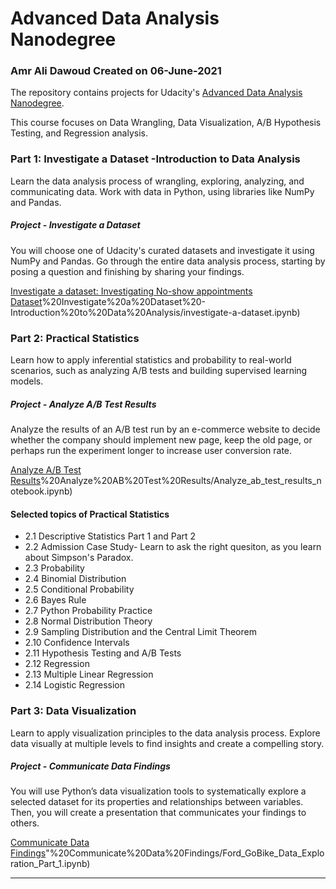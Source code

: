 # Advanced Data Analysis Nanodegree

### Amr Ali Dawoud Created on 06-June-2021

The repository contains projects for Udacity's [Advanced Data Analysis Nanodegree](https://www.udacity.com/course/data-analyst-nanodegree--nd002). 

This course focuses on Data Wrangling, Data Visualization, A/B Hypothesis Testing, and Regression analysis.

### Part 1: Investigate a Dataset -Introduction to Data Analysis
Learn the data analysis process of wrangling, exploring, analyzing, and communicating data. Work with data in Python, using libraries like NumPy and Pandas.

##### Project - Investigate a Dataset

You will choose one of Udacity's curated datasets and investigate it using NumPy and Pandas. Go through the entire data analysis process, starting by posing a question and finishing by sharing your findings.

[Investigate a dataset: Investigating No-show appointments Dataset](https://github.com/AmrAliDawoud/Udacity-Data-Analysis-with-Python-and-SQL-Nano-Degree-Projects-using-Python/blob/32de23cf9f47a076dff5c5389d42b89fb62b71d3/1)%20Investigate%20a%20Dataset%20-Introduction%20to%20Data%20Analysis/investigate-a-dataset.ipynb)


### Part 2: Practical Statistics

Learn how to apply inferential statistics and probability to real-world scenarios, such as analyzing A/B tests and building supervised learning models.

##### Project - Analyze A/B Test Results

Analyze the results of an A/B test run by an e-commerce website to decide whether the company should implement new page, keep the old page, or perhaps run the experiment longer to increase user conversion rate. 

[Analyze A/B Test Results](https://github.com/AmrAliDawoud/Udacity-Data-Analysis-with-Python-and-SQL-Nano-Degree-Projects-using-Python/blob/32de23cf9f47a076dff5c5389d42b89fb62b71d3/2)%20Analyze%20AB%20Test%20Results/Analyze_ab_test_results_notebook.ipynb)

#### Selected topics of Practical Statistics
- 2.1 Descriptive Statistics Part 1 and Part 2
- 2.2 Admission Case Study- Learn to ask the right quesiton, as you learn about Simpson's Paradox.
- 2.3 Probability
- 2.4 Binomial Distribution
- 2.5 Conditional Probability
- 2.6 Bayes Rule
- 2.7 Python Probability Practice
- 2.8 Normal Distribution Theory
- 2.9 Sampling Distribution and the Central Limit Theorem
- 2.10 Confidence Intervals
- 2.11 Hypothesis Testing and A/B Tests
- 2.12 Regression
- 2.13 Multiple Linear Regression
- 2.14 Logistic Regression

### Part 3: Data Visualization

Learn to apply visualization principles to the data analysis process. Explore data visually at multiple levels to find insights and create a compelling story.

##### Project - Communicate Data Findings

You will use Python’s data visualization tools to systematically explore a selected dataset for its properties and relationships between variables. Then, you will create a presentation that communicates your findings to others.

[Communicate Data Findings](https://github.com/AmrAliDawoud/Udacity-Data-Analysis-with-Python-and-SQL-Nano-Degree-Projects-using-Python/blob/main/3")"%20Communicate%20Data%20Findings/Ford_GoBike_Data_Exploration_Part_1.ipynb)

---
